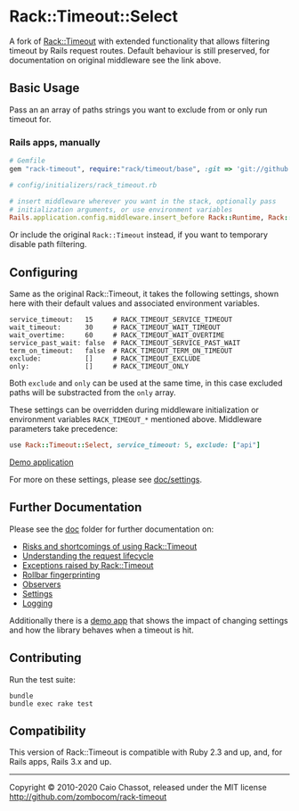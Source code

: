 Rack::Timeout::Select
=============

A fork of [Rack::Timeout](https://github.com/heroku/rack-timeout) with extended functionality that allows filtering timeout by Rails request routes.
Default behaviour is still preserved, for documentation on original middleware see the link above.


Basic Usage
-----------

Pass an an array of paths strings you want to exclude from or only run timeout for.

### Rails apps, manually


```ruby
# Gemfile
gem "rack-timeout", require:"rack/timeout/base", :git => 'git://github.com/cqsdev/rack-timeout.git'
```

```ruby
# config/initializers/rack_timeout.rb

# insert middleware wherever you want in the stack, optionally pass
# initialization arguments, or use environment variables
Rails.application.config.middleware.insert_before Rack::Runtime, Rack::Timeout::Select, service_timeout: 5, exclude: ["statistics"]

```

Or include the original `Rack::Timeout` instead, if you want to temporary disable path filtering.

Configuring
-----------

Same as the original Rack::Timeout, it takes the following settings, shown here with their
default values and associated environment variables.

```
service_timeout:   15     # RACK_TIMEOUT_SERVICE_TIMEOUT
wait_timeout:      30     # RACK_TIMEOUT_WAIT_TIMEOUT
wait_overtime:     60     # RACK_TIMEOUT_WAIT_OVERTIME
service_past_wait: false  # RACK_TIMEOUT_SERVICE_PAST_WAIT
term_on_timeout:   false  # RACK_TIMEOUT_TERM_ON_TIMEOUT
exclude:           []     # RACK_TIMEOUT_EXCLUDE
only:              []     # RACK_TIMEOUT_ONLY
```

Both `exclude` and `only` can be used at the same time, in this case excluded paths will be substracted from the `only` array.

These settings can be overridden during middleware initialization or
environment variables `RACK_TIMEOUT_*` mentioned above. Middleware
parameters take precedence:

```ruby
use Rack::Timeout::Select, service_timeout: 5, exclude: ["api"]
```
[Demo application](https://github.com/mkrl/rack-timeout-test)

For more on these settings, please see [doc/settings](doc/settings.md).

Further Documentation
---------------------

Please see the [doc](doc) folder for further documentation on:

* [Risks and shortcomings of using Rack::Timeout](doc/risks.md)
* [Understanding the request lifecycle](doc/request-lifecycle.md)
* [Exceptions raised by Rack::Timeout](doc/exceptions.md)
* [Rollbar fingerprinting](doc/rollbar.md)
* [Observers](doc/observers.md)
* [Settings](doc/settings.md)
* [Logging](doc/logging.md)

Additionally there is a [demo app](https://github.com/zombocom/rack_timeout_demos)
that shows the impact of changing settings and how the library behaves
when a timeout is hit.

Contributing
------------

Run the test suite:

```console
bundle
bundle exec rake test
```

Compatibility
-------------

This version of Rack::Timeout is compatible with Ruby 2.3 and up, and,
for Rails apps, Rails 3.x and up.

---
Copyright © 2010-2020 Caio Chassot, released under the MIT license
<http://github.com/zombocom/rack-timeout>
